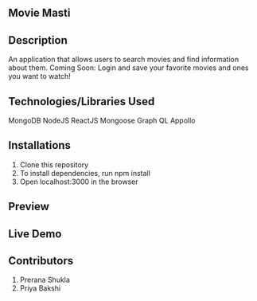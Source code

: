 ## Movie Masti

## Description
An application that allows users to search movies and find information about them. Coming Soon: Login and save your favorite movies and ones you want to watch!

## Technologies/Libraries Used
MongoDB
NodeJS
ReactJS
Mongoose
Graph QL
Appollo
## Installations
1. Clone this repository
2. To install dependencies, run npm install
3. Open localhost:3000 in the browser
## Preview
## Live Demo
## Contributors
1. Prerana Shukla
2. Priya Bakshi
